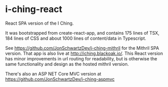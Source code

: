 # i-ching-react
React SPA version of the I Ching.

It was bootstrapped from create-react-app, and contains 175 lines of TSX, 184 lines of CSS and about 1000 lines of content/data in Typescript.

See https://github.com/JonSchwartzDev/i-ching-mithril for the Mithril SPA version. That app is also live at http://iching.blackoak.io/. This React version has minor improvements in url routing for readability, but is otherwise the same functionality and design as the hosted mithril version.

There's also an ASP NET Core MVC version at https://github.com/JonSchwartzDev/i-ching-aspmvc 
